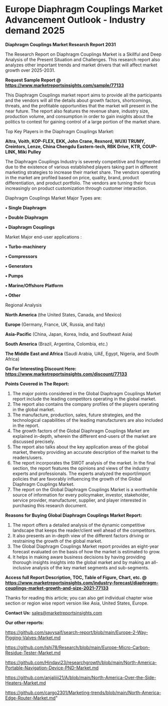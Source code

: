   # Europe Diaphragm Couplings Market Advancement Outlook - Industry demand 2025

<strong>Diaphragm Couplings Market Research Report 2031</strong>

The Research Report on Diaphragm Couplings Market is a Skillful and Deep Analysis of the Present Situation and Challenges. This research report also analyzes other important trends and market drivers that will affect market growth over 2025-2031.

<strong>Request Sample Report @ <a href=https://www.marketreportsinsights.com/sample/77133>https://www.marketreportsinsights.com/sample/77133</a></strong>

This Diaphragm Couplings market report aims to provide all the participants and the vendors will all the details about growth factors, shortcomings, threats, and the profitable opportunities that the market will present in the near future. The report also features the revenue share, industry size, production volume, and consumption in order to gain insights about the politics to contest for gaining control of a large portion of the market share.

Top Key Players in the Diaphragm Couplings Market:

<strong>Altra, Voith, KOP-FLEX, EKK, John Crane, Rexnord, WUXI TRUMY, Creintors, Lenze, China Chengdu Eastern-tech, RBK Drive, KTR, COUP-LINK, Miki Pulley</strong>

The Diaphragm Couplings Industry is severely competitive and fragmented due to the existence of various established players taking part in different marketing strategies to increase their market share. The vendors operating in the market are profiled based on price, quality, brand, product differentiation, and product portfolio. The vendors are turning their focus increasingly on product customization through customer interaction.

Diaphragm Couplings Market Major Types are:

<strong>• Single Diaphragm

• Double Diaphragm

• Diaphragm Couplings</strong>

Market Major end-user applications :

<strong>• Turbo-machinery

• Compressors

• Generators

• Pumps

• Marine/Offshore Platform

• Other</strong>

Regional Analysis

</u><strong><b>North America</b></strong> (the United States, Canada, and Mexico)

<strong><b>Europe </b></strong>(Germany, France, UK, Russia, and Italy)

<strong><b>Asia-Pacific</b></strong> (China, Japan, Korea, India, and Southeast Asia)

<strong><b>South America</b></strong> (Brazil, Argentina, Colombia, etc.)

<strong><b>The Middle East and Africa</b></strong> (Saudi Arabia, UAE, Egypt, Nigeria, and South Africa)

<strong>Go For Interesting Discount Here: <a href=https://www.marketreportsinsights.com/discount/77133>https://www.marketreportsinsights.com/discount/77133</a></strong>

<strong>Points Covered in The Report:</strong>
<ol>
  <li>The major points considered in the Global Diaphragm Couplings Market report include the leading competitors operating in the global market.</li>
  <li>The report also contains the company profiles of the players operating in the global market.</li>
  <li>The manufacture, production, sales, future strategies, and the technological capabilities of the leading manufacturers are also included in the report.</li>
  <li>The growth factors of the Global Diaphragm Couplings Market are explained in-depth, wherein the different end-users of the market are discussed precisely.</li>
  <li>The report also talks about the key application areas of the global market, thereby providing an accurate description of the market to the readers/users.</li>
  <li>The report incorporates the SWOT analysis of the market. In the final section, the report features the opinions and views of the industry experts and professionals. The experts analyzed the export/import policies that are favorably influencing the growth of the Global Diaphragm Couplings Market.</li>
  <li>The report on the Global Diaphragm Couplings Market is a worthwhile source of information for every policymaker, investor, stakeholder, service provider, manufacturer, supplier, and player interested in purchasing this research document.</li>
</ol>
<strong>Reasons for Buying Global Diaphragm Couplings Market Report:</strong>

<ol>
  <li>The report offers a detailed analysis of the dynamic competitive landscape that keeps the reader/client well ahead of the competitors.</li>
  <li>It also presents an in-depth view of the different factors driving or restraining the growth of the global market.</li>
  <li>The Global Diaphragm Couplings Market report provides an eight-year forecast evaluated on the basis of how the market is estimated to grow.</li>
  <li>It helps in making aware business decisions by having providing thorough insights insights into the global market and by making an all-inclusive analysis of the key market segments and sub-segments.</li>
</ol>
<strong>Access full Report Description, TOC, Table of Figure, Chart, etc. @ <a href=https://www.marketreportsinsights.com/industry-forecast/diaphragm-couplings-market-growth-and-size-2021-77133>https://www.marketreportsinsights.com/industry-forecast/diaphragm-couplings-market-growth-and-size-2021-77133</a></strong>


Thanks for reading this article; you can also get individual chapter wise section or region wise report version like Asia, United States, Europe.

<strong>Contact Us:</strong>
sales@marketreportsinsights.com

<strong>Our other reports:</strong>

<a href=https://github.com/sayysaif/search-report/blob/main/Europe-2-Way-Pigging-Valves-Market.md>https://github.com/sayysaif/search-report/blob/main/Europe-2-Way-Pigging-Valves-Market.md</a>

<a href=https://github.com/Ishi78/Research/blob/main/Europe-Micro-Carbon-Residue-Tester-Market.md>https://github.com/Ishi78/Research/blob/main/Europe-Micro-Carbon-Residue-Tester-Market.md</a>

<a href=https://github.com/Hindavi23/researchgrowth/blob/main/North-America-Portable-Navigation-Device-PND-Market.md>https://github.com/Hindavi23/researchgrowth/blob/main/North-America-Portable-Navigation-Device-PND-Market.md</a>

<a href=https://github.com/anjaliiii21/A/blob/main/North-America-Over-the-Side-Heaters-Market.md>https://github.com/anjaliiii21/A/blob/main/North-America-Over-the-Side-Heaters-Market.md</a>

<a href=https://github.com/cargo2301/Marketing-trends/blob/main/North-America-Edge-Router-Market.md>https://github.com/cargo2301/Marketing-trends/blob/main/North-America-Edge-Router-Market.md</a>"
